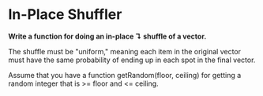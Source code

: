 # In-Place Shuffler

**Write a function for doing an in-place ↴ shuffle of a vector.**

The shuffle must be "uniform," meaning each item in the original vector must have the same probability of ending up in each spot in the final vector.

Assume that you have a function getRandom(floor, ceiling) for getting a random integer that is >= floor and <= ceiling.

